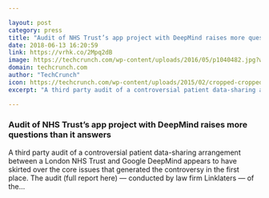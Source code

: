 ```yaml
---

layout: post
category: press
title: "Audit of NHS Trust’s app project with DeepMind raises more questions than it answers"
date: 2018-06-13 16:20:59
link: https://vrhk.co/2Mpq2dB
image: https://techcrunch.com/wp-content/uploads/2016/05/p1040482.jpg?w=533
domain: techcrunch.com
author: "TechCrunch"
icon: https://techcrunch.com/wp-content/uploads/2015/02/cropped-cropped-favicon-gradient.png?w=180
excerpt: "A third party audit of a controversial patient data-sharing arrangement between a London NHS Trust and Google DeepMind appears to have skirted over the core issues that generated the controversy in the first place. The audit (full report here) — conducted by law firm Linklaters — of the…"

---
```


### Audit of NHS Trust’s app project with DeepMind raises more questions than it answers

A third party audit of a controversial patient data-sharing arrangement between a London NHS Trust and Google DeepMind appears to have skirted over the core issues that generated the controversy in the first place. The audit (full report here) — conducted by law firm Linklaters — of the…